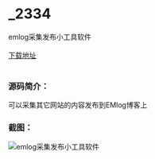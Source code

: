 # _2334
emlog采集发布小工具软件
<br/></br>
[下载地址](https://www.uuid2.com/2334.html "下载地址")
<br/></br>
<h3>源码简介：</h3>
<p>可以采集其它网站的内容发布到EMlog博客上<p>
<h3>截图：</h3>
<img src="https://www.uuid2.com/wp-content/uploads/img/202105/ad5e5a9518.gif" alt="emlog采集发布小工具软件">
